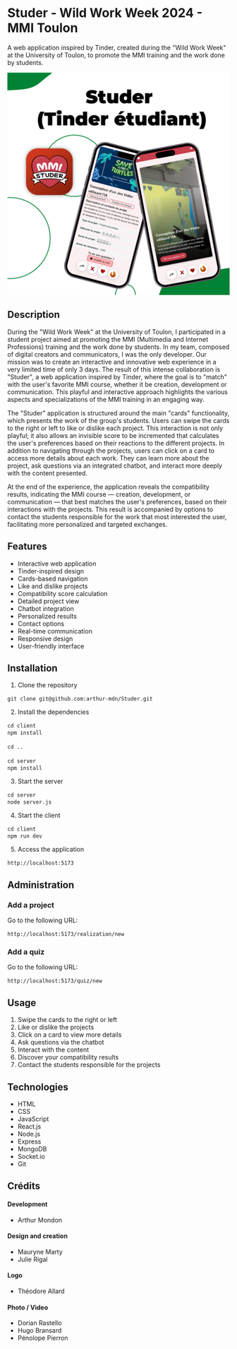 # Studer - Wild Work Week 2024 - MMI Toulon
A web application inspired by Tinder, created during the "Wild Work Week" at the University of Toulon, to promote the MMI training and the work done by students.

![Studer](https://github.com/arthur-mdn/Studer/blob/main/client/public/elements/studer.png)

## Description

During the "Wild Work Week" at the University of Toulon, I participated in a student project aimed at promoting the MMI (Multimedia and Internet Professions) training and the work done by students. In my team, composed of digital creators and communicators, I was the only developer. Our mission was to create an interactive and innovative web experience in a very limited time of only 3 days. The result of this intense collaboration is "Studer", a web application inspired by Tinder, where the goal is to "match" with the user's favorite MMI course, whether it be creation, development or communication. This playful and interactive approach highlights the various aspects and specializations of the MMI training in an engaging way.

The "Studer" application is structured around the main "cards" functionality, which presents the work of the group's students. Users can swipe the cards to the right or left to like or dislike each project. This interaction is not only playful; it also allows an invisible score to be incremented that calculates the user's preferences based on their reactions to the different projects. In addition to navigating through the projects, users can click on a card to access more details about each work. They can learn more about the project, ask questions via an integrated chatbot, and interact more deeply with the content presented.

At the end of the experience, the application reveals the compatibility results, indicating the MMI course — creation, development, or communication — that best matches the user's preferences, based on their interactions with the projects. This result is accompanied by options to contact the students responsible for the work that most interested the user, facilitating more personalized and targeted exchanges.

## Features

- Interactive web application
- Tinder-inspired design
- Cards-based navigation
- Like and dislike projects
- Compatibility score calculation
- Detailed project view
- Chatbot integration
- Personalized results
- Contact options
- Real-time communication
- Responsive design
- User-friendly interface

## Installation 

1. Clone the repository
```shell
git clone git@github.com:arthur-mdn/Studer.git
```

2. Install the dependencies
```shell
cd client
npm install

cd ..

cd server
npm install
```

3. Start the server
```shell
cd server
node server.js
```

4. Start the client
```shell
cd client
npm run dev
```

5. Access the application
```shell
http://localhost:5173
```

## Administration

### Add a project

Go to the following URL:
```shell
http://localhost:5173/realization/new
```

### Add a quiz

Go to the following URL:
```shell
http://localhost:5173/quiz/new
```

## Usage

1. Swipe the cards to the right or left
2. Like or dislike the projects
3. Click on a card to view more details
4. Ask questions via the chatbot
5. Interact with the content
6. Discover your compatibility results
7. Contact the students responsible for the projects


## Technologies

- HTML
- CSS
- JavaScript
- React.js
- Node.js
- Express
- MongoDB
- Socket.io
- Git

## Crédits 
#### Development
- Arthur Mondon

#### Design and creation
- Mauryne Marty
- Julie Rigal

#### Logo
- Théodore Allard

#### Photo / Video
- Dorian Rastello
- Hugo Bransard
- Pénolope Pierron